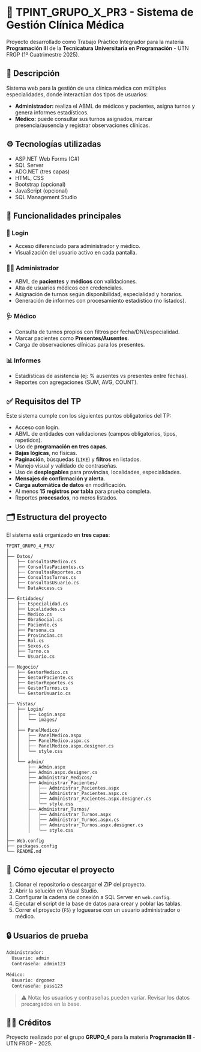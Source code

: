 # 🏥 TPINT_GRUPO_X_PR3 - Sistema de Gestión Clínica Médica

Proyecto desarrollado como Trabajo Práctico Integrador para la materia **Programación III** de la **Tecnicatura Universitaria en Programación** - UTN FRGP (1º Cuatrimestre 2025).

## 📌 Descripción

Sistema web para la gestión de una clínica médica con múltiples especialidades, donde interactúan dos tipos de usuarios:

- **Administrador:** realiza el ABML de médicos y pacientes, asigna turnos y genera informes estadísticos.
- **Médico:** puede consultar sus turnos asignados, marcar presencia/ausencia y registrar observaciones clínicas.

## ⚙️ Tecnologías utilizadas

- ASP.NET Web Forms (C#)
- SQL Server
- ADO.NET (tres capas)
- HTML, CSS
- Bootstrap (opcional)
- JavaScript (opcional)
- SQL Management Studio

## 🧩 Funcionalidades principales

### 👤 Login
- Acceso diferenciado para administrador y médico.
- Visualización del usuario activo en cada pantalla.

### 👨‍⚕️ Administrador
- ABML de **pacientes** y **médicos** con validaciones.
- Alta de usuarios médicos con credenciales.
- Asignación de turnos según disponibilidad, especialidad y horarios.
- Generación de informes con procesamiento estadístico (no listados).

### 🩺 Médico
- Consulta de turnos propios con filtros por fecha/DNI/especialidad.
- Marcar pacientes como **Presentes/Ausentes**.
- Carga de observaciones clínicas para los presentes.

### 📊 Informes
- Estadísticas de asistencia (ej: % ausentes vs presentes entre fechas).
- Reportes con agregaciones (SUM, AVG, COUNT).

## ✅ Requisitos del TP

Este sistema cumple con los siguientes puntos obligatorios del TP:
- Acceso con login.
- ABML de entidades con validaciones (campos obligatorios, tipos, repetidos).
- Uso de **programación en tres capas**.
- **Bajas lógicas**, no físicas.
- **Paginación**, búsquedas (`LIKE`) y **filtros** en listados.
- Manejo visual y validado de contraseñas.
- Uso de **desplegables** para provincias, localidades, especialidades.
- **Mensajes de confirmación y alerta**.
- **Carga automática de datos** en modificación.
- Al menos **15 registros por tabla** para prueba completa.
- Reportes **procesados**, no meros listados.

## 🗂️ Estructura del proyecto

El sistema está organizado en **tres capas**:

```
TPINT_GRUPO_4_PR3/
│
├── Datos/
│   ├── ConsultasMedico.cs
│   ├── ConsultasPacientes.cs
│   ├── ConsultasReportes.cs
│   ├── ConsultasTurnos.cs
│   ├── ConsultasUsuario.cs
│   └── DataAccess.cs
│
├── Entidades/
│   ├── Especialidad.cs
│   ├── Localidades.cs
│   ├── Medico.cs
│   ├── ObraSocial.cs
│   ├── Paciente.cs
│   ├── Persona.cs
│   ├── Provincias.cs
│   ├── Rol.cs
│   ├── Sexos.cs
│   ├── Turno.cs
│   └── Usuario.cs
│
├── Negocio/
│   ├── GestorMedico.cs
│   ├── GestorPaciente.cs
│   ├── GestorReportes.cs
│   ├── GestorTurnos.cs
│   └── GestorUsuario.cs
│
├── Vistas/
│   ├── Login/
│   │   ├── Login.aspx
│   │   └── images/
│   │
│   ├── PanelMedico/
│   │   ├── PanelMedico.aspx
│   │   ├── PanelMedico.aspx.cs
│   │   ├── PanelMedico.aspx.designer.cs
│   │   └── style.css
│   │
│   └── admin/
│       ├── Admin.aspx
│       ├── Admin.aspx.designer.cs
│       ├── Administrar_Medicos/
│       ├── Administrar_Pacientes/
│       │   ├── Administrar_Pacientes.aspx
│       │   ├── Administrar_Pacientes.aspx.cs
│       │   ├── Administrar_Pacientes.aspx.designer.cs
│       │   └── style.css
│       ├── Administrar_Turnos/
│       │   ├── Administrar_Turnos.aspx
│       │   ├── Administrar_Turnos.aspx.cs
│       │   ├── Administrar_Turnos.aspx.designer.cs
│       │   └── style.css
│
├── Web.config
├── packages.config
└── README.md
```

## 🏁 Cómo ejecutar el proyecto

1. Clonar el repositorio o descargar el ZIP del proyecto.
2. Abrir la solución en Visual Studio.
3. Configurar la cadena de conexión a SQL Server en `web.config`.
4. Ejecutar el script de la base de datos para crear y poblar las tablas.
5. Correr el proyecto (`F5`) y loguearse con un usuario administrador o médico.

## 🔒 Usuarios de prueba

```txt
Administrador:
  Usuario: admin
  Contraseña: admin123

Médico:
  Usuario: drgomez
  Contraseña: pass123
```

> ⚠️ Nota: los usuarios y contraseñas pueden variar. Revisar los datos precargados en la base.

## 🧑‍💻 Créditos

Proyecto realizado por el grupo **GRUPO_4** para la materia **Programación III** - UTN FRGP - 2025.
